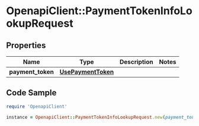 # OpenapiClient::PaymentTokenInfoLookupRequest

## Properties

Name | Type | Description | Notes
------------ | ------------- | ------------- | -------------
**payment_token** | [**UsePaymentToken**](UsePaymentToken.md) |  | 

## Code Sample

```ruby
require 'OpenapiClient'

instance = OpenapiClient::PaymentTokenInfoLookupRequest.new(payment_token: null)
```


